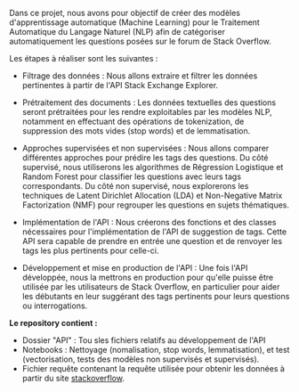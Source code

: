 Dans ce projet, nous avons pour objectif de créer des modèles d'apprentissage automatique (Machine Learning) pour le Traitement Automatique du Langage Naturel (NLP) afin de catégoriser automatiquement les questions posées sur le forum de Stack Overflow.

Les étapes à réaliser sont les suivantes :

- Filtrage des données : Nous allons extraire et filtrer les données pertinentes à partir de l'API Stack Exchange Explorer.

- Prétraitement des documents : Les données textuelles des questions seront prétraitées pour les rendre exploitables par les modèles NLP, notamment en effectuant des opérations de tokenization, de suppression des mots vides (stop words) et de lemmatisation.

- Approches supervisées et non supervisées : Nous allons comparer différentes approches pour prédire les tags des questions. Du côté supervisé, nous utiliserons les algorithmes de Régression Logistique et Random Forest pour classifier les questions avec leurs tags correspondants. Du côté non supervisé, nous explorerons les techniques de Latent Dirichlet Allocation (LDA) et Non-Negative Matrix Factorization (NMF) pour regrouper les questions en sujets thématiques.

- Implémentation de l'API : Nous créerons des fonctions et des classes nécessaires pour l'implémentation de l'API de suggestion de tags. Cette API sera capable de prendre en entrée une question et de renvoyer les tags les plus pertinents pour celle-ci.

- Développement et mise en production de l'API : Une fois l'API développée, nous la mettrons en production pour qu'elle puisse être utilisée par les utilisateurs de Stack Overflow, en particulier pour aider les débutants en leur suggérant des tags pertinents pour leurs questions ou interrogations.



**Le repository contient :**

- Dossier "API" : Tou sles fichiers relatifs au développement de l'API
- Notebooks : Nettoyage (nomalisation, stop words, lemmatisation), et test (vectorisation, tests des modèles non supervisés et supervisés).
- Fichier requête contenant la requête utilisée pour obtenir les données à partir du site  [stackoverflow]([https://duckduckgo.com](https://data.stackexchange.com/stackoverflow/query/new)https://data.stackexchange.com/stackoverflow/query/new). 





